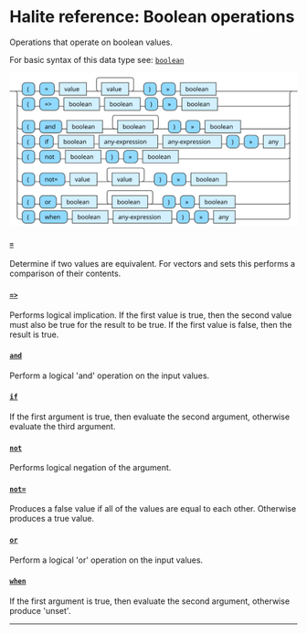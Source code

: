 <!---
  This markdown file was generated. Do not edit.
  -->

# Halite reference: Boolean operations

Operations that operate on boolean values.

For basic syntax of this data type see: [`boolean`](halite-basic-syntax-reference.md#boolean)

!["boolean-op"](./halite-bnf-diagrams/boolean-op.svg)

#### [`=`](halite-full-reference.md#_E)

Determine if two values are equivalent. For vectors and sets this performs a comparison of their contents.

#### [`=>`](halite-full-reference.md#_E_G)

Performs logical implication. If the first value is true, then the second value must also be true for the result to be true. If the first value is false, then the result is true.

#### [`and`](halite-full-reference.md#and)

Perform a logical 'and' operation on the input values.

#### [`if`](halite-full-reference.md#if)

If the first argument is true, then evaluate the second argument, otherwise evaluate the third argument.

#### [`not`](halite-full-reference.md#not)

Performs logical negation of the argument.

#### [`not=`](halite-full-reference.md#not_E)

Produces a false value if all of the values are equal to each other. Otherwise produces a true value.

#### [`or`](halite-full-reference.md#or)

Perform a logical 'or' operation on the input values.

#### [`when`](halite-full-reference.md#when)

If the first argument is true, then evaluate the second argument, otherwise produce 'unset'.

---
